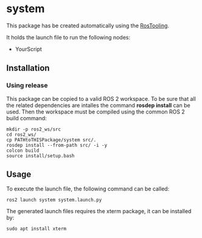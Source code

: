 # system

This package has be created automatically using the [RosTooling](https://github.com/ipa320/RosTooling).


It holds the launch file to run the following nodes:
- YourScript


## Installation

### Using release

This package can be copied to a valid ROS 2 workspace. To be sure that all the related dependencies are intalles the command **rosdep install** can be used.
Then the workspace must be compiled using the common ROS 2 build command:

```
mkdir -p ros2_ws/src
cd ros2_ws/
cp PATHtoTHISPackage/system src/. 
rosdep install --from-path src/ -i -y
colcon build
source install/setup.bash
```



## Usage


To execute the launch file, the following command can be called:

```
ros2 launch system system.launch.py 
```

The generated launch files requires the xterm package, it can be installed by:

```
sudo apt install xterm
```



